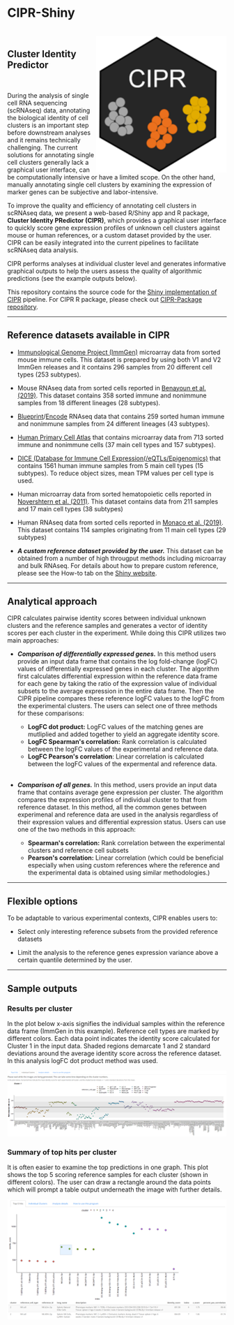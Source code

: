 # CIPR-Shiny

<br>

<img align="right" src="https://github.com/atakanekiz/CIPR-Shiny/raw/master/www/CIPR_hex_mid.png" width=300> 

## Cluster Identity Predictor 

<br>

During the analysis of single cell RNA sequencing (scRNAseq) data, annotating the biological identity of cell clusters is an important step before downstream analyses and it remains technically challenging. The current solutions for annotating single cell clusters generally lack a graphical user interface, can be computationally intensive or have a limited scope. On the other hand, manually annotating single cell clusters by examining the expression of marker genes can be subjective and labor-intensive.

To improve the quality and efficiency of annotating cell clusters in scRNAseq data, we present a web-based R/Shiny app and R package, __Cluster Identity PRedictor (CIPR)__, which provides a graphical user interface to quickly score gene expression profiles of unknown cell clusters against mouse or human references, or a custom dataset provided by the user. CIPR can be easily integrated into the current pipelines to facilitate scRNAseq data analysis.

CIPR performs analyses at individual cluster level and generates informative graphical outputs to help the users assess the quality of algorithmic predictions (see the example outputs below).  


This repository contains the source code for the [Shiny implementation of CIPR](https://aekiz.shinyapps.io/CIPR) pipeline. For CIPR R package, please check out [CIPR-Package repository](https://github.com/atakanekiz/CIPR-Package).

---

## Reference datasets available in CIPR

* [Immunological Genome Project (ImmGen)](https://www.immgen.org) microarray data from sorted mouse immune cells. This dataset is prepared by using both V1 and V2 ImmGen releases and it contains 296 samples from 20 different cell types (253 subtypes).

* Mouse RNAseq data from sorted cells reported in [Benayoun et al. (2019)](http://www.genome.org/cgi/doi/10.1101/gr.240093.118). This dataset contains 358 sorted immune and nonimmune samples from 18 different lineages (28 subtypes).

* [Blueprint](https://doi.org/10.3324/haematol.2013.094243)/[Encode](https://doi.org/10.1038/nature11247) RNAseq data that contains 259 sorted human immune and nonimmune samples from 24 different lineages (43 subtypes).

* [Human Primary Cell Atlas](https://doi.org/10.1186/1471-2164-14-632) that contains microarray data from 713 sorted immune and nonimmune cells (37 main cell types and 157 subtypes).

* [DICE (Database for Immune Cell Expression(/eQTLs/Epigenomics)](https://doi.org/10.1016/j.cell.2018.10.022) that contains 1561 human immune samples from 5 main cell types (15 subtypes). To reduce object sizes, mean TPM values per cell type is used.

* Human microarray data from sorted hematopoietic cells reported in [Novershtern et al. (2011)](https://doi.org/10.1016/j.cell.2011.01.004). This dataset contains data from 211 samples and 17 main cell types (38 subtypes)

* Human RNAseq data from sorted cells reported in [Monaco et al. (2019)](https://doi.org/10.1016/j.celrep.2019.01.041). This dataset contains 114 samples originating from 11 main cell types (29 subtypes)

* ___A custom reference dataset provided by the user.___ This dataset can be obtained from a number of high througput methods including microarray and bulk RNAseq. For details about how to prepare custom reference, please see the How-to tab on the [Shiny website](https://aekiz.shinyapps.io/CIPR).

---

## Analytical approach

CIPR calculates pairwise identity scores between individual unknown clusters and the reference samples and generates a vector of identity scores per each cluster in the experiment. While doing this CIPR utilizes two main approaches:

* ___Comparison of differentially expressed genes.___ In this method users provide an input data frame that contains the log fold-change (logFC) values of differentially expressed genes in each cluster. The algorithm first calculates differential expression within the reference data frame for each gene by taking the ratio of the expression value of individual subsets to the average expression in the entire data frame. Then the CIPR pipeline compares these reference logFC values to the logFC from the experimental clusters. The users can select one of three methods for these comparisons:

   * __LogFC dot product:__ LogFC values of the matching genes are mutliplied and added together to yield an aggregate identity score.
   * __LogFC Spearman's correlation:__ Rank correlation is calculated between the logFC values of the experimental and reference data. 
   * __LogFC Pearson's correlation__: Linear correlation is calculated between the logFC values of the expermental and reference data.
   
   <br>
   
* ___Comparison of all genes.___ In this method, users provide an input data frame that contains average gene expression per cluster. The algorithm compares the expression profiles of individual cluster to that from reference dataset. In this method, all the common genes between experimenal and reference data are used in the analysis regardless of their expression values and differential expression status. Users can use one of the two methods in this approach:

   * __Spearman's correlation:__ Rank correlation between the experimental clusters and reference cell subsets
   * __Pearson's correlation:__ Linear correlation (which could be beneficial especially when using custom references where the reference and the experimental data is obtained using similar methodologies.)


---



## Flexible options

To be adaptable to various experimental contexts, CIPR enables users to:

* Select only interesting reference subsets from the provided reference datasets

* Limit the analysis to the reference genes expression variance above a certain quantile determined by the user.

---

## Sample outputs

### Results per cluster

In the plot below x-axis signifies the individual samples within the reference data frame (ImmGen in this example). Reference cell types are marked by different colors. Each data point indicates the identity score calculated for Cluster 1 in the input data. Shaded regions demarcate 1 and 2 standard deviations around the average identity score across the reference dataset. In this analysis logFC dot product method was used.


<kbd>
<img src=https://github.com/atakanekiz/CIPR-Shiny/raw/master/www/sample_ind_output.png>
</kbd>

### Summary of top hits per cluster

It is often easier to examine the top predictions in one graph. This plot shows the top 5 scoring reference samples for each cluster (shown in different colors). The user can draw a rectangle around the data points which will prompt a table output underneath the image with further details.

<kbd>
<img src=https://github.com/atakanekiz/CIPR-Shiny/raw/master/www/sample_top_output.png>
</kbd>